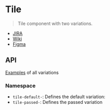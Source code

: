 # Tile

> Tile component with two variations.

- [JIRA](https://jira.migros.net/browse/MIDUWEB-106)
- [Wiki](https://wiki.migros.net/display/MIDUWEB/4.4+Angebotskachel)
- [Figma](https://www.figma.com/file/PZlfqoBJ4RnR4rjpj38xai/Design-System-Core-%7C%C2%A0Klubschule-Master?type=design&node-id=6-3632&mode=design&t=DYSrSOfzgpEV8BUn-0)

## API

[Examples](../../pages/Tile.html) of all variations

### Namespace

- `tile-default-`: Defines the default variation:
- `tile-passed-`: Defines the passed variation